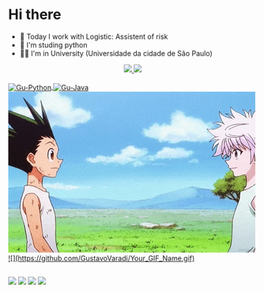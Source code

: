 # Hi there

- 🚚 Today I work with Logistic: Assistent of risk
- 🐍 I'm studing python
- 👨‍🎓 I'm in University (Universidade da cidade de São Paulo)

<div align="center">
  <a href="https://github.com/GustavoVaradi">
  <img height="180em" src="https://github-readme-stats.vercel.app/api?username=GustavoVaradi&show_icons=true&theme=midnight-purple&include_all_commits=true&count_private=true"/>
  <img height="140em" src="https://github-readme-stats.vercel.app/api/top-langs/?username=GustavoVaradi&layout=compact&langs_count=7&theme=midnight-purple"/>
</div>

<div style="display: inline_block"><br>
  <img align="center" alt="Gu-Python" height="60" width="80" src="https://cdn.jsdelivr.net/gh/devicons/devicon/icons/python/python-original.svg">
  <img align="center" alt="Gu-Java" height="60" width="80" src="https://cdn.jsdelivr.net/gh/devicons/devicon/icons/java/java-original.svg">
  <img align="rigth" alt="Gu-Killua" src="src/assets/to_readme/killuaandgon2.gif">
  ![](https://github.com/GustavoVaradi/Your_GIF_Name.gif)
</div>

##

<div>
  <a href="https://www.instagram.com/_varadigu" target="_blank"><img src="https://img.shields.io/badge/-Instagram-%23E4405F?style=for-the-badge&logo=instagram&logoColor=white" target="_blank"></a>
 <a href="https://www.discordapp.com/users/varadi#7303" target="_blank"><img src="https://img.shields.io/badge/Discord-7289DA?style=for-the-badge&logo=discord&logoColor=white" target="_blank"></a> 
  <a href = "mailto:varadigustavo2@gmail.com"><img src="https://img.shields.io/badge/-Gmail-%23333?style=for-the-badge&logo=gmail&logoColor=white" target="_blank"></a>
  <a href="https://www.linkedin.com/in/gustavo-v-701156135/" target="_blank"><img src="https://img.shields.io/badge/-LinkedIn-%230077B5?style=for-the-badge&logo=linkedin&logoColor=white" target="_blank"></a> 
</div>
